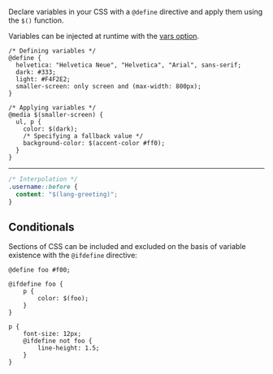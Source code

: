 <!--{

"title": "Variables"

}-->

Declare variables in your CSS with a `@define` directive and apply them using the `$()` function.

Variables can be injected at runtime with the [vars option](#api--options).


```crush
/* Defining variables */
@define {
  helvetica: "Helvetica Neue", "Helvetica", "Arial", sans-serif;
  dark: #333;
  light: #F4F2E2;
  smaller-screen: only screen and (max-width: 800px);
}

/* Applying variables */
@media $(smaller-screen) {
  ul, p {
    color: $(dark);
    /* Specifying a fallback value */
    background-color: $(accent-color #ff0);
  }
}
```

*******

```css
/* Interpolation */
.username::before {
  content: "$(lang-greeting)";
}
```

## Conditionals

Sections of CSS can be included and excluded on the basis of variable existence with the `@ifdefine` directive:

```crush
@define foo #f00;

@ifdefine foo {
    p {
        color: $(foo);
    }
}

p {
    font-size: 12px;
    @ifdefine not foo {
        line-height: 1.5;
    }
}
```
